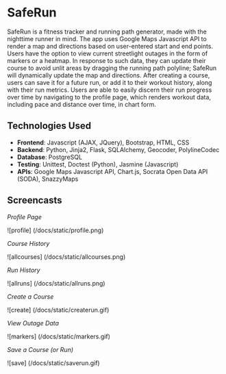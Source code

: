 # SafeRun

SafeRun is a fitness tracker and running path generator, made with the nighttime runner in mind. The app uses Google Maps Javascript API to render a map and directions based on user-entered start and end points. Users have the option to view current streetlight outages in the form of markers or a heatmap. In response to such data, they can update their course to avoid unlit areas by dragging the running path polyline; SafeRun will dynamically update the map and directions. After creating a course, users can save it for a future run, or add it to their workout history, along with their run metrics. Users are able to easily discern their run progress over time by navigating to the profile page, which renders workout data, including pace and distance over time, in chart form.  

## Technologies Used

- **Frontend**: Javascript (AJAX, JQuery), Bootstrap, HTML, CSS
- **Backend**: Python, Jinja2, Flask, SQLAlchemy, Geocoder, PolylineCodec
- **Database**: PostgreSQL
- **Testing**: Unittest, Doctest (Python), Jasmine (Javascript)
- **APIs**: Google Maps Javascript API, Chart.js, Socrata Open Data API (SODA), SnazzyMaps

 ## Screencasts

*Profile Page*


![profile]
(/docs/static/profile.png) 


*Course History*


![allcourses]
(/docs/static/allcourses.png) 


*Run History*


![allruns]
(/docs/static/allruns.png) 


*Create a Course*


![create]
(/docs/static/createrun.gif)


*View Outage Data*


![markers]
(/docs/static/markers.gif)


*Save a Course (or Run)*


![save]
(/docs/static/saverun.gif)






